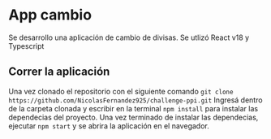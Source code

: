 # App cambio

Se desarrollo una aplicación de cambio de divisas. Se utlizó React v18 y Typescript

## Correr la aplicación

Una vez clonado el repositorio con el siguiente comando `git clone https://github.com/NicolasFernandez925/challenge-ppi.git`
Ingresá dentro de la carpeta clonada y escribir en la terminal `npm install` para instalar las dependecias del proyecto.
Una vez terminado de instalar las dependecias, ejecutar `npm start` y se abrira la aplicación en el navegador.
